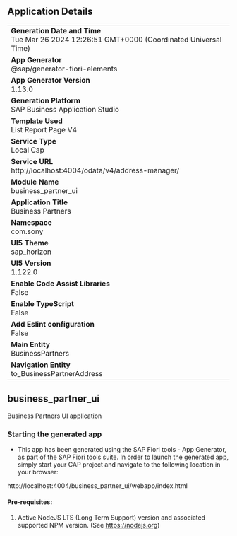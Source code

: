 ## Application Details
|               |
| ------------- |
|**Generation Date and Time**<br>Tue Mar 26 2024 12:26:51 GMT+0000 (Coordinated Universal Time)|
|**App Generator**<br>@sap/generator-fiori-elements|
|**App Generator Version**<br>1.13.0|
|**Generation Platform**<br>SAP Business Application Studio|
|**Template Used**<br>List Report Page V4|
|**Service Type**<br>Local Cap|
|**Service URL**<br>http://localhost:4004/odata/v4/address-manager/
|**Module Name**<br>business_partner_ui|
|**Application Title**<br>Business Partners |
|**Namespace**<br>com.sony|
|**UI5 Theme**<br>sap_horizon|
|**UI5 Version**<br>1.122.0|
|**Enable Code Assist Libraries**<br>False|
|**Enable TypeScript**<br>False|
|**Add Eslint configuration**<br>False|
|**Main Entity**<br>BusinessPartners|
|**Navigation Entity**<br>to_BusinessPartnerAddress|

## business_partner_ui

Business Partners UI application

### Starting the generated app

-   This app has been generated using the SAP Fiori tools - App Generator, as part of the SAP Fiori tools suite.  In order to launch the generated app, simply start your CAP project and navigate to the following location in your browser:

http://localhost:4004/business_partner_ui/webapp/index.html

#### Pre-requisites:

1. Active NodeJS LTS (Long Term Support) version and associated supported NPM version.  (See https://nodejs.org)


